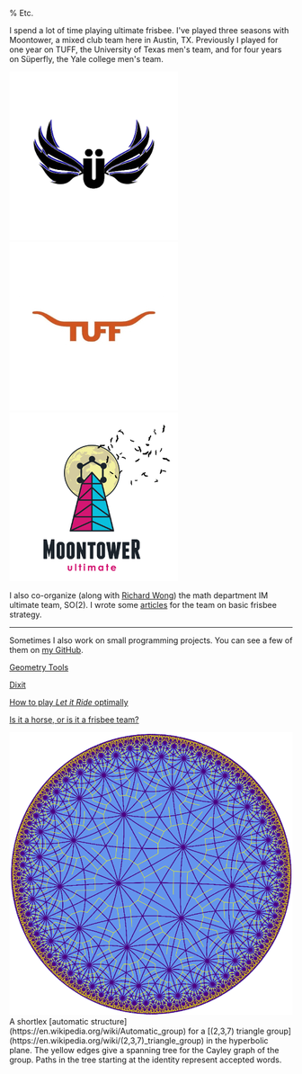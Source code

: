 % Etc.

I spend a lot of time playing ultimate frisbee. I've played three seasons with Moontower, a mixed club team here in Austin, TX. Previously I played for one year on TUFF, the University of Texas men's team, and for four years on Süperfly, the Yale college men's team.

<div class="image-container">
<div class="img-cell"><img src="resources/fly_logo.png" alt="Superfly logo" /></div>
<div class="img-cell"><img src="resources/texas_logo.jpg" alt="TUFF logo" /></div>
<div class="img-cell"><img src="resources/moontower_logo.png" alt="Moontower logo" /></div>
</div>

I also co-organize (along with [Richard Wong](https://web.ma.utexas.edu/users/richard.wong/)) the math department IM ultimate team, SO(2). I wrote some [articles](frisbee) for the team on basic frisbee strategy.

--------------------------------------------------------------------

Sometimes I also work on small programming projects. You can see a few of them on [my GitHub](https://github.com/tjweisman/).


[Geometry Tools](geometry_tools_usage.html)

[Dixit](dixit/)

[How to play *Let it Ride* optimally](frisbee/let_it_ride.html)

[Is it a horse, or is it a frisbee team?](frisbee/horseorfris/)

<img src="resources/237_shortlex.png" alt="shortlex automatic structure for a 237 triangle group in H2" width=540px />
A shortlex [automatic structure](https://en.wikipedia.org/wiki/Automatic_group) for a [(2,3,7) triangle group](https://en.wikipedia.org/wiki/(2,3,7)_triangle_group) in the hyperbolic plane. The yellow edges give a spanning tree for the Cayley graph of the group. Paths in the tree starting at the identity represent accepted words.